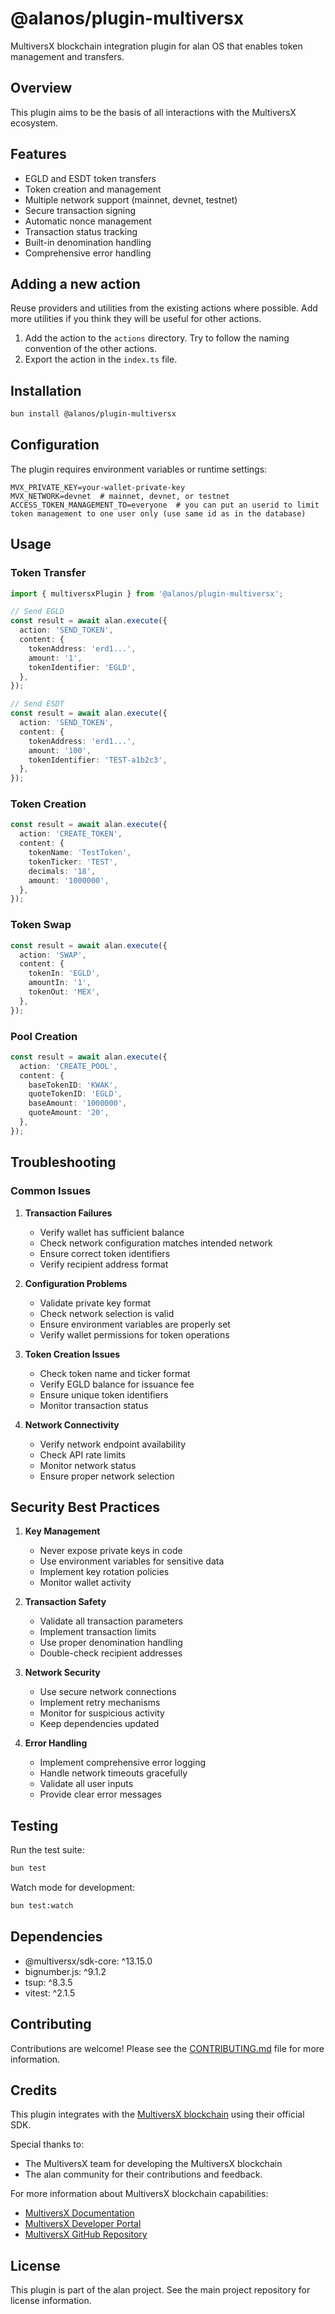 # @alanos/plugin-multiversx

MultiversX blockchain integration plugin for alan OS that enables token management and transfers.

## Overview

This plugin aims to be the basis of all interactions with the MultiversX ecosystem.

## Features

- EGLD and ESDT token transfers
- Token creation and management
- Multiple network support (mainnet, devnet, testnet)
- Secure transaction signing
- Automatic nonce management
- Transaction status tracking
- Built-in denomination handling
- Comprehensive error handling

## Adding a new action

Reuse providers and utilities from the existing actions where possible. Add more utilities if you think they will be useful for other actions.

1. Add the action to the `actions` directory. Try to follow the naming convention of the other actions.
2. Export the action in the `index.ts` file.

## Installation

```bash
bun install @alanos/plugin-multiversx
```

## Configuration

The plugin requires environment variables or runtime settings:

```env
MVX_PRIVATE_KEY=your-wallet-private-key
MVX_NETWORK=devnet  # mainnet, devnet, or testnet
ACCESS_TOKEN_MANAGEMENT_TO=everyone  # you can put an userid to limit token management to one user only (use same id as in the database)
```

## Usage

### Token Transfer

```typescript
import { multiversxPlugin } from '@alanos/plugin-multiversx';

// Send EGLD
const result = await alan.execute({
  action: 'SEND_TOKEN',
  content: {
    tokenAddress: 'erd1...',
    amount: '1',
    tokenIdentifier: 'EGLD',
  },
});

// Send ESDT
const result = await alan.execute({
  action: 'SEND_TOKEN',
  content: {
    tokenAddress: 'erd1...',
    amount: '100',
    tokenIdentifier: 'TEST-a1b2c3',
  },
});
```

### Token Creation

```typescript
const result = await alan.execute({
  action: 'CREATE_TOKEN',
  content: {
    tokenName: 'TestToken',
    tokenTicker: 'TEST',
    decimals: '18',
    amount: '1000000',
  },
});
```

### Token Swap

```typescript
const result = await alan.execute({
  action: 'SWAP',
  content: {
    tokenIn: 'EGLD',
    amountIn: '1',
    tokenOut: 'MEX',
  },
});
```

### Pool Creation

```typescript
const result = await alan.execute({
  action: 'CREATE_POOL',
  content: {
    baseTokenID: 'KWAK',
    quoteTokenID: 'EGLD',
    baseAmount: '1000000',
    quoteAmount: '20',
  },
});
```

## Troubleshooting

### Common Issues

1. **Transaction Failures**

   - Verify wallet has sufficient balance
   - Check network configuration matches intended network
   - Ensure correct token identifiers
   - Verify recipient address format

2. **Configuration Problems**

   - Validate private key format
   - Check network selection is valid
   - Ensure environment variables are properly set
   - Verify wallet permissions for token operations

3. **Token Creation Issues**

   - Check token name and ticker format
   - Verify EGLD balance for issuance fee
   - Ensure unique token identifiers
   - Monitor transaction status

4. **Network Connectivity**
   - Verify network endpoint availability
   - Check API rate limits
   - Monitor network status
   - Ensure proper network selection

## Security Best Practices

1. **Key Management**

   - Never expose private keys in code
   - Use environment variables for sensitive data
   - Implement key rotation policies
   - Monitor wallet activity

2. **Transaction Safety**

   - Validate all transaction parameters
   - Implement transaction limits
   - Use proper denomination handling
   - Double-check recipient addresses

3. **Network Security**

   - Use secure network connections
   - Implement retry mechanisms
   - Monitor for suspicious activity
   - Keep dependencies updated

4. **Error Handling**
   - Implement comprehensive error logging
   - Handle network timeouts gracefully
   - Validate all user inputs
   - Provide clear error messages

## Testing

Run the test suite:

```bash
bun test
```

Watch mode for development:

```bash
bun test:watch
```

## Dependencies

- @multiversx/sdk-core: ^13.15.0
- bignumber.js: ^9.1.2
- tsup: ^8.3.5
- vitest: ^2.1.5

## Contributing

Contributions are welcome! Please see the [CONTRIBUTING.md](https://github.com/alanOS/alan/blob/main/CONTRIBUTING.md) file for more information.

## Credits

This plugin integrates with the [MultiversX blockchain](https://multiversx.com/) using their official SDK.

Special thanks to:

- The MultiversX team for developing the MultiversX blockchain
- The alan community for their contributions and feedback.

For more information about MultiversX blockchain capabilities:

- [MultiversX Documentation](https://docs.multiversx.com/)
- [MultiversX Developer Portal](https://docs.multiversx.com/developers/getting-started/introduction)
- [MultiversX GitHub Repository](https://github.com/multiversx/mx-sdk-js)

## License

This plugin is part of the alan project. See the main project repository for license information.
